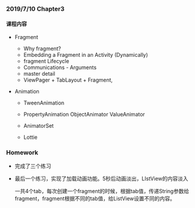### 2019/7/10 Chapter3

#### 课程内容

- Fragment

  - Why fragment?
  - Embedding a Fragment in an Activity (Dynamically)
  - fragment Lifecycle
  - Communications - Arguments
  - master detail
  - ViewPager + TabLayout + Fragment, 

- Animation

  - TweenAnimation
  - PropertyAnimation ObjectAnimator ValueAnimator
  - AnimatorSet

  - Lottie

### Homework

- 完成了三个练习

- 最后一个练习，实现了加载动画功能。5秒后动画淡出，LIstView的内容淡入

  一共4个tab，每次创建一个fragment的时候，根据tab值，传递String参数给fragment，fragment根据不同的tab值，给ListView设置不同的内容。

